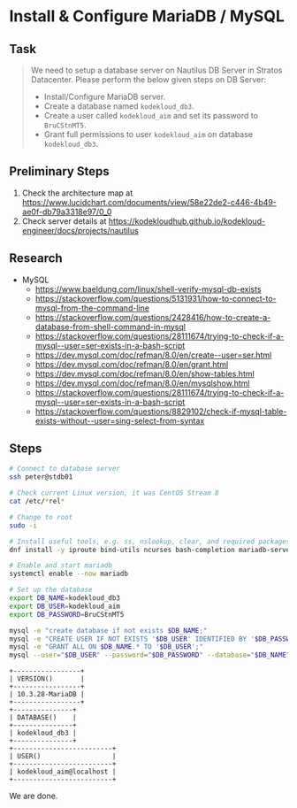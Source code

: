 # Install & Configure MariaDB / MySQL

## Task

> We need to setup a database server on Nautilus DB Server in Stratos Datacenter. Please perform the below given steps on DB Server:
>
> * Install/Configure MariaDB server.
> * Create a database named `kodekloud_db3`.
> * Create a user called `kodekloud_aim` and set its password to `BruCStnMT5`.
> * Grant full permissions to user `kodekloud_aim` on database `kodekloud_db3`.

## Preliminary Steps

1. Check the architecture map at https://www.lucidchart.com/documents/view/58e22de2-c446-4b49-ae0f-db79a3318e97/0_0
2. Check server details at https://kodekloudhub.github.io/kodekloud-engineer/docs/projects/nautilus

## Research

* MySQL
  * https://www.baeldung.com/linux/shell-verify-mysql-db-exists
  * https://stackoverflow.com/questions/5131931/how-to-connect-to-mysql-from-the-command-line
  * https://stackoverflow.com/questions/2428416/how-to-create-a-database-from-shell-command-in-mysql
  * https://stackoverflow.com/questions/28111674/trying-to-check-if-a-mysql--user=ser-exists-in-a-bash-script
  * https://dev.mysql.com/doc/refman/8.0/en/create--user=ser.html
  * https://dev.mysql.com/doc/refman/8.0/en/grant.html
  * https://dev.mysql.com/doc/refman/8.0/en/show-tables.html
  * https://dev.mysql.com/doc/refman/8.0/en/mysqlshow.html
  * https://stackoverflow.com/questions/28111674/trying-to-check-if-a-mysql--user=ser-exists-in-a-bash-script
  * https://stackoverflow.com/questions/8829102/check-if-mysql-table-exists-without--user=sing-select-from-syntax


## Steps

```bash
# Connect to database server
ssh peter@stdb01

# Check current Linux version, it was CentOS Stream 8
cat /etc/*rel*

# Change to root
sudo -i

# Install useful tools, e.g. ss, nslookup, clear, and required packages
dnf install -y iproute bind-utils ncurses bash-completion mariadb-server

# Enable and start mariadb
systemctl enable --now mariadb

# Set up the database
export DB_NAME=kodekloud_db3
export DB_USER=kodekloud_aim
export DB_PASSWORD=BruCStnMT5

mysql -e "create database if not exists $DB_NAME;"
mysql -e "CREATE USER IF NOT EXISTS '$DB_USER' IDENTIFIED BY '$DB_PASSWORD';"
mysql -e "GRANT ALL ON $DB_NAME.* TO '$DB_USER';"
mysql --user="$DB_USER" --password="$DB_PASSWORD" --database="$DB_NAME" -e 'SELECT VERSION(); SELECT DATABASE(); SELECT USER();'
```

```
+-----------------+
| VERSION()       |
+-----------------+
| 10.3.28-MariaDB |
+-----------------+
+---------------+
| DATABASE()    |
+---------------+
| kodekloud_db3 |
+---------------+
+-------------------------+
| USER()                  |
+-------------------------+
| kodekloud_aim@localhost |
+-------------------------+
```

We are done.

